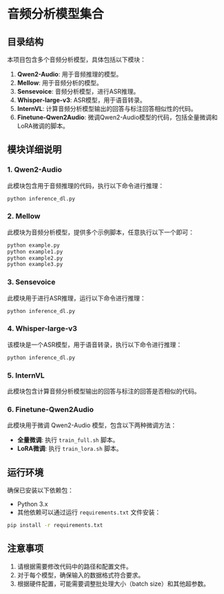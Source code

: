 # 音频分析模型集合

## 目录结构

本项目包含多个音频分析模型，具体包括以下模块：

1. **Qwen2-Audio**: 用于音频推理的模型。
2. **Mellow**: 用于音频分析的模型。
3. **Sensevoice**: 音频分析模型，进行ASR推理。
4. **Whisper-large-v3**: ASR模型，用于语音转录。
5. **InternVL**: 计算音频分析模型输出的回答与标注回答相似性的代码。
6. **Finetune-Qwen2Audio**: 微调Qwen2-Audio模型的代码，包括全量微调和LoRA微调的脚本。

## 模块详细说明

### 1. Qwen2-Audio

此模块包含用于音频推理的代码，执行以下命令进行推理：

```bash
python inference_dl.py
````

### 2. Mellow

此模块为音频分析模型，提供多个示例脚本，任意执行以下一个即可：

```bash
python example.py
python example1.py
python example2.py
python example3.py
```

### 3. Sensevoice

此模块用于进行ASR推理，运行以下命令进行推理：

```bash
python inference_dl.py
```

### 4. Whisper-large-v3

该模块是一个ASR模型，用于语音转录，执行以下命令进行推理：

```bash
python inference_dl.py
```

### 5. InternVL

此模块包含计算音频分析模型输出的回答与标注的回答是否相似的代码。

### 6. Finetune-Qwen2Audio

此模块用于微调 Qwen2-Audio 模型，包含以下两种微调方法：

* **全量微调**: 执行 `train_full.sh` 脚本。
* **LoRA微调**: 执行 `train_lora.sh` 脚本。

## 运行环境

确保已安装以下依赖包：

* Python 3.x
* 其他依赖可以通过运行 `requirements.txt` 文件安装：

```bash
pip install -r requirements.txt
```

## 注意事项

1. 请根据需要修改代码中的路径和配置文件。
2. 对于每个模型，确保输入的数据格式符合要求。
3. 根据硬件配置，可能需要调整批处理大小（batch size）和其他超参数。
